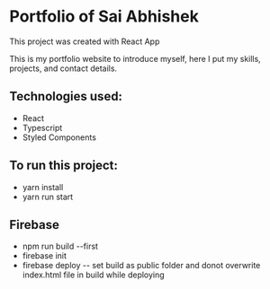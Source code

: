 # Portfolio of Sai Abhishek
 
This project was created with React App

This is my portfolio website to introduce myself, here I put my skills, projects, and contact details.

## Technologies used:
- React
- Typescript
- Styled Components
 
## To run this project:
- yarn install
- yarn run start

## Firebase
- npm run build --first
- firebase init 
- firebase deploy
-- set build as public folder and donot overwrite index.html file in build while deploying 